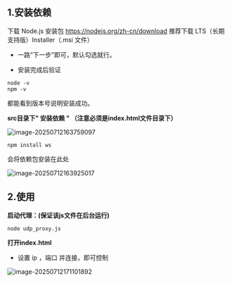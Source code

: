 ## 1.安装依赖



下载 Node.js 安装包   https://nodejs.org/zh-cn/download   推荐下载 LTS（长期支持版）Installer（.msi 文件）

-  一路“下一步”即可，默认勾选就行。

- 安装完成后验证

```
node -v
npm -v
```

都能看到版本号说明安装成功。

**src目录下" 安装依赖 " （注意必须是index.html文件目录下）**

![image-20250712163759097](https://newbie-typora.oss-cn-shenzhen.aliyuncs.com/TyporaJPG/image-20250712163759097.png)

```
npm install ws
```

会将依赖包安装在此处

![image-20250712163925017](https://newbie-typora.oss-cn-shenzhen.aliyuncs.com/TyporaJPG/image-20250712163925017.png)

## 2.使用

**启动代理：(保证该js文件在后台运行)**

```
node udp_proxy.js
```

**打开index.html**

- 设置 ip ，端口 并连接，即可控制

![image-20250712171101892](https://newbie-typora.oss-cn-shenzhen.aliyuncs.com/TyporaJPG/image-20250712171101892.png)